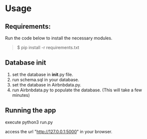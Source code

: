 # Usage


## Requirements:
Run the code below to install the necessary modules.

>$ pip install -r requirements.txt

## Database init
1. set the database in __init__.py file.
2. run schema.sql in your database.
3. set the database in Airbnbdata.py.
4. run Airbnbdata.py to populate the database. (This will take a few minutes)

## Running the app

execute python3 run.py

access the url "http://127.0.0.1:5000" in your browser.

